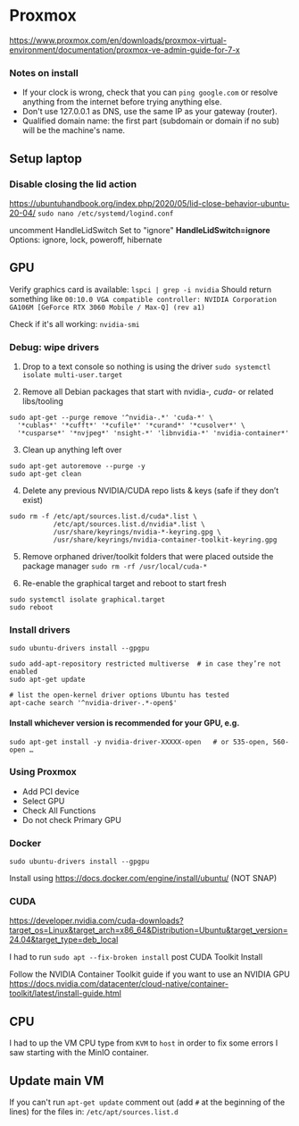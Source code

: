 # Proxmox
https://www.proxmox.com/en/downloads/proxmox-virtual-environment/documentation/proxmox-ve-admin-guide-for-7-x

### Notes on install
- If your clock is wrong, check that you can `ping google.com` or resolve anything from the internet before trying anything else.
- Don't use 127.0.0.1 as DNS, use the same IP as your gateway (router).
- Qualified domain name: the first part (subdomain or domain if no sub) will be the machine's name.

## Setup laptop
### Disable closing the lid action
https://ubuntuhandbook.org/index.php/2020/05/lid-close-behavior-ubuntu-20-04/
`sudo nano /etc/systemd/logind.conf`

uncomment HandleLidSwitch
Set to "ignore" **HandleLidSwitch=ignore**
Options: ignore, lock, poweroff, hibernate

## GPU
Verify graphics card is available: `lspci | grep -i nvidia`
Should return something like `00:10.0 VGA compatible controller: NVIDIA Corporation GA106M [GeForce RTX 3060 Mobile / Max-Q] (rev a1)`

Check if it's all working: `nvidia-smi`

### Debug: wipe drivers
1) Drop to a text console so nothing is using the driver
`sudo systemctl isolate multi-user.target`

2) Remove all Debian packages that start with nvidia-*, cuda-* or related libs/tooling
```
sudo apt-get --purge remove '^nvidia-.*' 'cuda-*' \
  '*cublas*' '*cufft*' '*cufile*' '*curand*' '*cusolver*' \
  '*cusparse*' '*nvjpeg*' 'nsight-*' 'libnvidia-*' 'nvidia-container*'
```

3) Clean up anything left over
```
sudo apt-get autoremove --purge -y
sudo apt-get clean
```

4) Delete any previous NVIDIA/CUDA repo lists & keys (safe if they don’t exist)
```
sudo rm -f /etc/apt/sources.list.d/cuda*.list \
           /etc/apt/sources.list.d/nvidia*.list \
           /usr/share/keyrings/nvidia-*-keyring.gpg \
           /usr/share/keyrings/nvidia-container-toolkit-keyring.gpg
```

5) Remove orphaned driver/toolkit folders that were placed outside the package manager
`sudo rm -rf /usr/local/cuda-*`

6) Re-enable the graphical target and reboot to start fresh
```
sudo systemctl isolate graphical.target
sudo reboot
```

### Install drivers
`sudo ubuntu-drivers install --gpgpu`

```
sudo add-apt-repository restricted multiverse  # in case they’re not enabled
sudo apt-get update

# list the open-kernel driver options Ubuntu has tested
apt-cache search '^nvidia-driver-.*-open$'
```

#### Install whichever version is recommended for your GPU, e.g.
`sudo apt-get install -y nvidia-driver-XXXXX-open   # or 535-open, 560-open …`

### Using Proxmox
- Add PCI device
- Select GPU
- Check All Functions
- Do not check Primary GPU

### Docker
`sudo ubuntu-drivers install --gpgpu`


Install using https://docs.docker.com/engine/install/ubuntu/
(NOT SNAP)

### CUDA
https://developer.nvidia.com/cuda-downloads?target_os=Linux&target_arch=x86_64&Distribution=Ubuntu&target_version=24.04&target_type=deb_local

I had to run `sudo apt --fix-broken install` post CUDA Toolkit Install



Follow the NVIDIA Container Toolkit guide if you want to use an NVIDIA GPU
https://docs.nvidia.com/datacenter/cloud-native/container-toolkit/latest/install-guide.html

## CPU
I had to up the VM CPU type from `KVM` to `host` in order to fix some errors I saw starting with the MinIO container.

## Update main VM
If you can't run `apt-get update` comment out (add `#` at the beginning of the lines) for the files in: `/etc/apt/sources.list.d`
